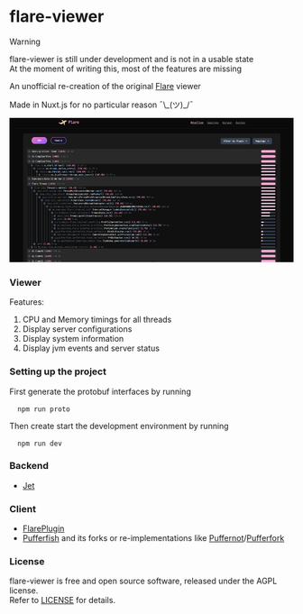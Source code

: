 
# flare-viewer

> [!WARNING]
> flare-viewer is still under development and is not in a usable state \
> At the moment of writing this, most of the features are missing

An unofficial re-creation of the original [Flare](https://blog.airplane.gg/flare/) viewer

Made in Nuxt.js for no particular reason ¯\\\_(ツ)\_/¯

<div align="center">
<img src="assets/preview.png" height="256">
</div>

### Viewer
Features:
1. CPU and Memory timings for all threads
2. Display server configurations
3. Display system information
4. Display jvm events and server status

### Setting up the project

First generate the protobuf interfaces by running
````shell
  npm run proto
````

Then create start the development environment by running
````shell
  npm run dev
````

### Backend
* [Jet](https://github.com/SerlithNetwork/Jet)

### Client
* [FlarePlugin](https://github.com/TECHNOVE/FlarePlugin)
* [Pufferfish](https://github.com/pufferfish-gg/Pufferfish) and its forks or re-implementations like [Puffernot](https://github.com/SerlithNetwork/Puffernot)/[Pufferfork](https://github.com/Toffikk/Pufferfork)

### License

flare-viewer is free and open source software, released under the AGPL license. \
Refer to [LICENSE](LICENSE) for details.

